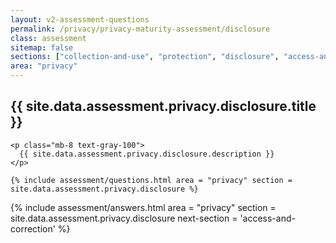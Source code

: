 ```yaml
---
layout: v2-assessment-questions
permalink: /privacy/privacy-maturity-assessment/disclosure
class: assessment
sitemap: false
sections: ["collection-and-use", "protection", "disclosure", "access-and-correction"]
area: "privacy"
---
```


<div class="bg-black">
  <div class="pt-10 px-6 md:px-10 border-b-[1px] border-b-amber-400">
    <h2 class="text-3xl font-semibold pb-2">
      {{ site.data.assessment.privacy.disclosure.title }}
    </h2>

    <p class="mb-8 text-gray-100">
      {{ site.data.assessment.privacy.disclosure.description }}
    </p>

    {% include assessment/questions.html area = "privacy" section = site.data.assessment.privacy.disclosure %}
  </div>
</div>

<div class="px-6 md:px-10 pb-5">
  {% include assessment/answers.html area = "privacy" section = site.data.assessment.privacy.disclosure next-section = 'access-and-correction' %}
</div>